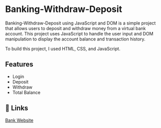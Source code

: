 # Banking-Withdraw-Deposit

Banking-Withdraw-Deposit using JavaScript and DOM is a simple project that allows users to deposit and withdraw money from a virtual bank account. This project uses JavaScript to handle the user input and DOM manipulation to display the account balance and transaction history.

To build this project, I used HTML, CSS, and JavaScript.


## Features

-  Login
-  Deposit
-  Withdraw
-  Total Balance


## 🔗 Links

[Bank Website](https://habibaferdausi.github.io/Banking-Withdraw-Deposit-JS)
